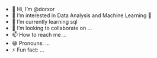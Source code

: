 - 👋 Hi, I’m @dorxor
- 👀 I’m interested in Data Analysis and Machine Learning 🤖
- 🌱 I’m currently learning sql
- 💞️ I’m looking to collaborate on ...
- 📫 How to reach me ...
- 😄 Pronouns: ...
- ⚡ Fun fact: ...

<!---
dorxor/dorxor is a ✨ special ✨ repository because its `README.md` (this file) appears on your GitHub profile.
You can click the Preview link to take a look at your changes.
--->

